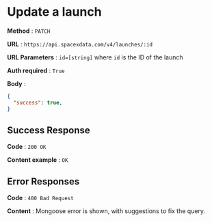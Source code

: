 # Update a launch

**Method** : `PATCH`

**URL** : `https://api.spacexdata.com/v4/launches/:id`

**URL Parameters** : `id=[string]` where `id` is the ID of the launch

**Auth required** : `True`

**Body** :

```json
{
  "success": true,
}
```

## Success Response

**Code** : `200 OK`

**Content example** : `OK`

## Error Responses

**Code** : `400 Bad Request`

**Content** : Mongoose error is shown, with suggestions to fix the query.
